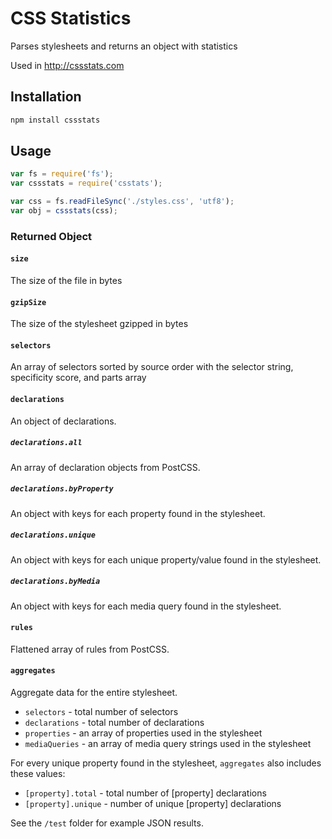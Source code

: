 # CSS Statistics
Parses stylesheets and returns an object with statistics

Used in http://cssstats.com

## Installation

```sh
npm install cssstats
```

## Usage

```js
var fs = require('fs');
var cssstats = require('csstats');

var css = fs.readFileSync('./styles.css', 'utf8');
var obj = cssstats(css);
```

### Returned Object

#### `size`
The size of the file in bytes

#### `gzipSize`
The size of the stylesheet gzipped in bytes

#### `selectors`
An array of selectors sorted by source order with the selector string, specificity score, and parts array

#### `declarations`
An object of declarations.

##### `declarations.all`
An array of declaration objects from PostCSS.

##### `declarations.byProperty`
An object with keys for each property found in the stylesheet.

##### `declarations.unique`
An object with keys for each unique property/value found in the stylesheet.

##### `declarations.byMedia`
An object with keys for each media query found in the stylesheet.

#### `rules`
Flattened array of rules from PostCSS.

#### `aggregates`
Aggregate data for the entire stylesheet.

- `selectors` - total number of selectors
- `declarations` - total number of declarations
- `properties` - an array of properties used in the stylesheet
- `mediaQueries` - an array of media query strings used in the stylesheet

For every unique property found in the stylesheet, `aggregates` also includes these values:
- `[property].total` - total number of [property] declarations
- `[property].unique` - number of unique [property] declarations


See the `/test` folder for example JSON results.

